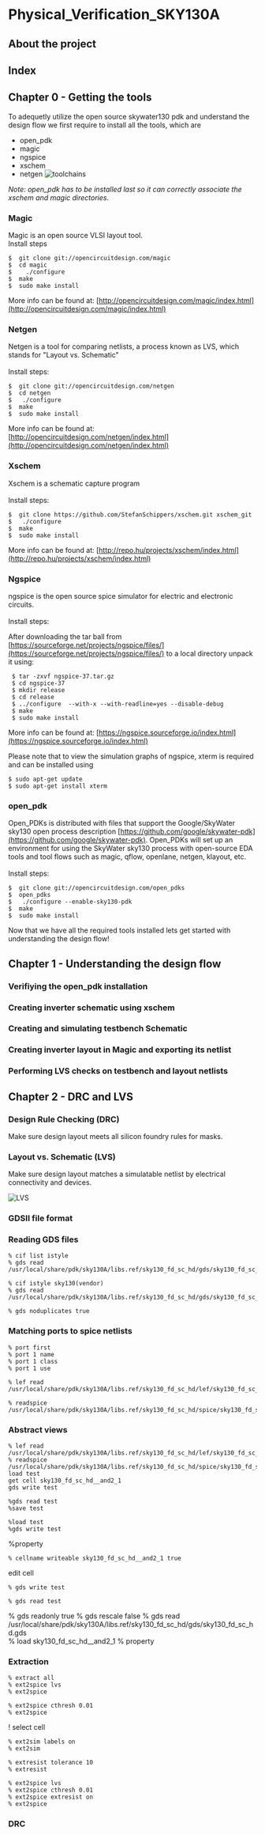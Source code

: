 # Physical_Verification_SKY130A

## About the project

## Index

## Chapter 0 - Getting the tools

To adequetly utilize the open source skywater130 pdk and understand the design flow we first require to install all the tools, which are
- open_pdk
- magic
- ngspice
- xschem
- netgen
![toolchains](Resources/Lab1/toolchains.png)

*Note: open_pdk has to be installed last so it can correctly associate the xschem and magic directories.*

### Magic
Magic is an open source VLSI layout tool.<br />
Install steps
```
$  git clone git://opencircuitdesign.com/magic
$  cd magic
$	 ./configure
$  make
$  sudo make install
```
More info can be found at: [http://opencircuitdesign.com/magic/index.html](http://opencircuitdesign.com/magic/index.html)

### Netgen
Netgen is a tool for comparing netlists, a process known as LVS, which stands for "Layout vs. Schematic" <br /><br />
Install steps:
```
$  git clone git://opencircuitdesign.com/netgen
$  cd netgen
$	./configure
$  make
$  sudo make install
```
More info can be found at: [http://opencircuitdesign.com/netgen/index.html](http://opencircuitdesign.com/netgen/index.html)

### Xschem
Xschem is a schematic capture program <br /><br />
Install steps:
```
$  git clone https://github.com/StefanSchippers/xschem.git xschem_git
$	./configure
$  make
$  sudo make install
```
More info can be found at: [http://repo.hu/projects/xschem/index.html](http://repo.hu/projects/xschem/index.html)

### Ngspice
ngspice is the open source spice simulator for electric and electronic circuits.<br /><br />
Install steps:<br />

After downloading the tar ball from [https://sourceforge.net/projects/ngspice/files/](https://sourceforge.net/projects/ngspice/files/) to a local directory unpack it using:
```
 $ tar -zxvf ngspice-37.tar.gz
 $ cd ngspice-37
 $ mkdir release
 $ cd release
 $ ../configure  --with-x --with-readline=yes --disable-debug
 $ make
 $ sudo make install
```
More info can be found at: [https://ngspice.sourceforge.io/index.html](https://ngspice.sourceforge.io/index.html)

Please note that to view the simulation graphs of ngspice, xterm is required and can be installed using
```
$ sudo apt-get update
$ sudo apt-get install xterm
```

### open_pdk

Open_PDKs is distributed with files that support the Google/SkyWater sky130 open process description [https://github.com/google/skywater-pdk](https://github.com/google/skywater-pdk). Open_PDKs will set up an environment for using the SkyWater sky130 process with open-source EDA tools and tool flows such as magic, qflow, openlane, netgen, klayout, etc.<br /><br />
Install steps:
```
$  git clone git://opencircuitdesign.com/open_pdks
$  open_pdks
$	./configure --enable-sky130-pdk
$  make
$  sudo make install
```

Now that we have all the required tools installed lets get started with understanding the design flow!
## Chapter 1 - Understanding the design flow

### Verifiying the open_pdk installation

### Creating inverter schematic using xschem

### Creating and simulating testbench Schematic

### Creating inverter layout in Magic and exporting its netlist

### Performing LVS checks on testbench and layout netlists

## Chapter 2 - DRC and LVS

### Design Rule Checking (DRC)
Make sure design layout meets all silicon foundry rules for masks.

### Layout vs. Schematic (LVS)
Make sure design layout matches a simulatable netlist by electrical connectivity and devices.

![LVS](Resources/Lab2/LVS.png)

### GDSII file format

### Reading GDS files

```
% cif list istyle
% gds read /usr/local/share/pdk/sky130A/libs.ref/sky130_fd_sc_hd/gds/sky130_fd_sc_hd.gds
```

```
% cif istyle sky130(vendor)
% gds read /usr/local/share/pdk/sky130A/libs.ref/sky130_fd_sc_hd/gds/sky130_fd_sc_hd.gds
```

```
% gds noduplicates true
```


### Matching ports to spice netlists

```
% port first
% port 1 name
% port 1 class
% port 1 use
```
```
% lef read /usr/local/share/pdk/sky130A/libs.ref/sky130_fd_sc_hd/lef/sky130_fd_sc_hd.lef
```
```
% readspice /usr/local/share/pdk/sky130A/libs.ref/sky130_fd_sc_hd/spice/sky130_fd_sc_hd.spice
```

### Abstract views

```
% lef read /usr/local/share/pdk/sky130A/libs.ref/sky130_fd_sc_hd/lef/sky130_fd_sc_hd.lef
% readspice /usr/local/share/pdk/sky130A/libs.ref/sky130_fd_sc_hd/spice/sky130_fd_sc_hd.spice
load test
get cell sky130_fd_sc_hd__and2_1
gds write test     
```
```
%gds read test
%save test
```
```
%load test
%gds write test
```
%property

```
% cellname writeable sky130_fd_sc_hd__and2_1 true
```
edit cell
```
% gds write test
```
```
% gds read test
```

% gds readonly true
% gds rescale false
% gds read /usr/local/share/pdk/sky130A/libs.ref/sky130_fd_sc_hd/gds/sky130_fd_sc_hd.gds  
% load sky130_fd_sc_hd__and2_1
% property


### Extraction
```
% extract all
% ext2spice lvs
% ext2spice
```

```
% ext2spice cthresh 0.01
% ext2spice
```
! select cell

```
% ext2sim labels on
% ext2sim

% extresist tolerance 10
% extresist

% ext2spice lvs
% ext2spice cthresh 0.01
% ext2spice extresist on
% ext2spice
```

### DRC
